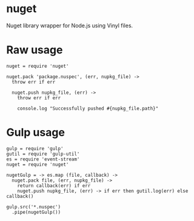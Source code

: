 nuget
==================

Nuget library wrapper for Node.js using Vinyl files.

# Raw usage

```
nuget = require 'nuget'

nuget.pack 'package.nuspec', (err, nupkg_file) ->
  throw err if err

  nuget.push nupkg_file, (err) ->
    throw err if err

    console.log "Successfully pushed #{nupkg_file.path}"
```

# Gulp usage

```
gulp = require 'gulp'
gutil = require 'gulp-util'
es = require 'event-stream'
nuget = require 'nuget'

nugetGulp = -> es.map (file, callback) ->
  nuget.pack file, (err, nupkg_file) ->
    return callback(err) if err
    nuget.push nupkg_file, (err) -> if err then gutil.log(err) else callback()

gulp.src('*.nuspec')
  .pipe(nugetGulp())
```
